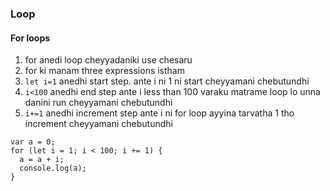 ### Loop

#### For loops

1. for anedi loop cheyyadaniki use chesaru
2. for ki manam three expressions istham
3. `let i=1` anedhi start step. ante i ni 1 ni start cheyyamani chebutundhi
4. `i<100` anedhi end step ante i less than 100 varaku matrame loop lo unna danini run cheyyamani chebutundhi
5. `i+=1` anedhi increment step ante i ni for loop ayyina tarvatha 1 tho increment cheyyamani chebutundhi

```
var a = 0;
for (let i = 1; i < 100; i += 1) {
  a = a + i;
  console.log(a);
}

```

